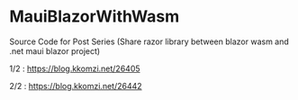 # MauiBlazorWithWasm
Source Code for Post Series (Share razor library between blazor wasm and .net maui blazor project)

1/2 : https://blog.kkomzi.net/26405

2/2 : https://blog.kkomzi.net/26442
